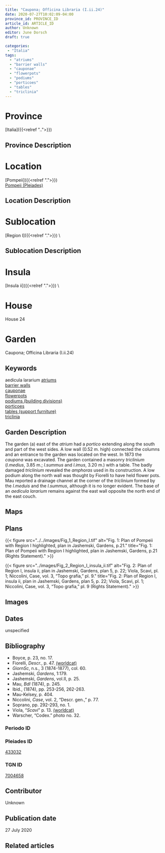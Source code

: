 ```yaml
---
title: "Caupona; Officina Libraria (I.ii.24)"
date: 2020-07-27T10:02:09-04:00
province_id: PROVINCE_ID
article_id: ARTICLE_ID
author: Unknown
editor: June Dorsch
draft: true

categories:
 - "Italia"
tags:
  - "atriums"
  - "barrier walls"
  - "cauponae"
  - "flowerpots"
  - "podiums"
  - "porticoes"
  - "tables"
  - "triclinia"
---
```


# Province

[Italia]({{<relref "..">}})

## Province Description

<!-- DESCRIPTION -->


# Location

[Pompeii]({{<relref ".">}}) \
[Pompeii (Pleiades)](https://pleiades.stoa.org/places/433032)

## Location Description

<!-- LEAVE THIS BLANK FOR NOW -->

# Sublocation

[Region I]({{<relref ".">}}) \

## Sublocation Description

<!-- DESCRIPTION -->

# Insula

[Insula ii]({{<relref ".">}}) \

# House

House 24

# Garden

Caupona; Officina Libraria (I.ii.24)

## Keywords

aedicula lararium
[atriums](http://vocab.getty.edu/page/aat/300004097)  
[barrier walls](http://vocab.getty.edu/page/aat/300419302)  
[cauponae](http://vocab.getty.edu/page/aat/300005208)  
[flowerpots](http://vocab.getty.edu/page/aat/300194749)    
[podiums (building divisions)](http://vocab.getty.edu/page/aat/300000976)  
[porticoes](http://vocab.getty.edu/page/aat/300004145)  
[tables (support furniture)](http://vocab.getty.edu/page/aat/300039548)  
[triclinia](http://vocab.getty.edu/page/aat/300004359)  

## Garden Description

The garden (a) east of the *atrium* had a *portico* extending along the south and part of the west sides. A low wall (0.52 m. high) connected the columns and an entrance to the garden was located on the west. In 1873 the *caupona* was excavated. The garden contained a masonry *triclinium* (*l.medius*, 3.85 m.; *l.summus* and *l.imus*, 3.20 m.) with a table. The badly damaged *triclinium* revealed the *amphoras* used in its construction. A low podium along the north wall was thought by Fiorelli to have held flower pots. Mau reported a drainage channel at the corner of the *triclinium* formed by the *l.meduis* and the *l.summus*, although it is no longer evident. The base of an *aedicula lararium* remains against the east wall opposite the north end of the east couch.

## Maps

<!--
OLD WAY (DO NOT USE)
![alt_text](../../images/image_name.ext)
*CAPTION*

NEW WAY ↓↓↓↓
{{< figure src="../../images/image_name.ext" alt="ALT_TEXT" title="CAPTION" >}}
-->

## Plans

{{< figure src="../../images/Fig_1_Region_I.tif" alt="Fig. 1: Plan of Pompeii with Region I highlighted, plan in Jashemski, Gardens, p.21." title="Fig. 1: Plan of Pompeii with Region I highlighted, plan in Jashemski, Gardens, p.21 (Rights Statement)." >}}

{{< figure src="../images/Fig_2_Region_I_insula_ii.tif" alt="Fig. 2: Plan of Region I, insula ii, plan in Jashemski, Gardens, plan 5, p. 22; Viola, Scavi, pl. 1; Niccolini, Case, vol. 3, “Topo grafia,” pl. 9." title="Fig. 2: Plan of Region I, insula ii, plan in Jashemski, Gardens, plan 5, p. 22; Viola, Scavi, pl. 1; Niccolini, Case, vol. 3, “Topo grafia,” pl. 9 (Rights Statement)." >}}

## Images


## Dates

unspecified

## Bibliography

* Boyce, p. 23, no. 17.
* Fiorelli, *Descr.*, p. 47. [(worldcat)](http://www.worldcat.org/oclc/908272023)
* *GiornSc*, n.s., 3 (1874-1877), col. 60.
* Jashemski, *Gardens*, 1:179.
* Jashemski, *Gardens*, vol.II, p. 25.
* Mau, *BdI* (1874), p. 245.
* Ibid., (1874), pp. 253-256, 262-263.
* Mau-Kelsey, p. 404.
* Niccolini, *Case*, vol. 2, “Descr. gen.,” p. 77.
* Soprano, pp. 292-293, no. 1.
* Viola, “*Scavi*” p. 13. [(worldcat)](http://www.worldcat.org/oclc/715087975)
* Warscher, “Codex.” photo no. 32.

### Periodo ID

<!-- [PERIODO_ID](https://pleiades.stoa.org/places/PLEIADES_ID) -->

### Pleiades ID

[433032](https://pleiades.stoa.org/places/433032)

### TGN ID

[7004658](http://vocab.getty.edu/page/tgn/7004658)

## Contributor

Unknown

## Publication date

27 July 2020

## Related articles

<!-- Links to other related articles. Leave blank for now -->